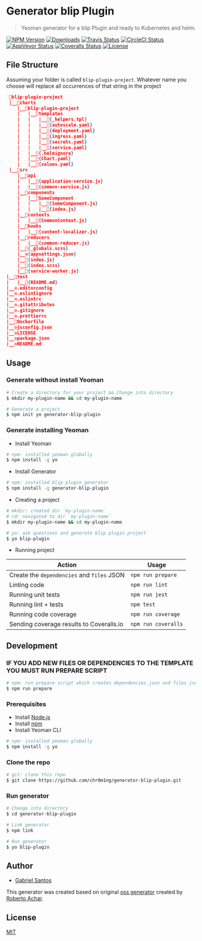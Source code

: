# Generator blip Plugin

> Yeoman generator for a blip Plugin and ready to Kubernetes and helm.

[![NPM Version][npm-badge]][npm-url]
[![Downloads][npm-downloads-badge]][npm-downloads-url]
[![Travis Status][travis-badge]][travis-url]
[![CircleCI Status][circleci-badge]][circleci-url]
[![AppVeyor Status][appveyor-badge]][appveyor-url]
[![Coveralls Status][coveralls-badge]][coveralls-url]
[![License][license-badge]][license-url]

## File Structure

Assuming your folder is called `blip-plugin-project`.
Whatever name you choose will replace all occurrences of that string in the project

```json
 📁blip-plugin-project
 |__📁charts
    |__📁blip-plugin-project
    |   |__📁templates
    |   |   |__📃{_helpers.tpl}
    |   |   |__📃{autoscale.yaml}
    |   |   |__📃{deployment.yaml}
    |   |   |__📃{ingress.yaml}
    |   |   |__📃{secrets.yaml}
    |   |   |__📃{service.yaml}
    |   |__📃{.helmignore}
    |   |__📃{Chart.yaml}
    |   |__📃{values.yaml}
 |__📁src
    |__📁api
    |   |__📃{application-service.js}
    |   |__📃{common-service.js}
    |__📁components
    |   |__📁SomeComponent
    |   |   |__📃{SomeComponent.js}
    |   |   |__📃{index.js}
    |__📁contexts
    |   |__📃{CommonContext.js}
    |__📁hooks
    |   |__📃{content-localizer.js}
    |__📁reducers
    |   |__📃{common-reducer.js}
    |__📃{_globals.scss}
    |__⚙️{appsettings.json}
    |__📃{index.js}
    |__📃{index.scss}
    |__📃{service-worker.js}
|__📁test
|   |__📃{README.md}
|__⚙️.editorconfig
|__⚙️.eslintignore
|__⚙️.eslintrc
|__⚙️.gitattributes
|__⚙️.gitignore
|__⚙️.prettierrc
|__🐋Dockerfile
|__⚙️jsconfig.json
|__⚙️LICENSE
|__⚙️package.json
|__⚙️README.md
```

## Usage

### Generate without install Yeoman

```bash
# Create a directory for your project && Change into directory
$ mkdir my-plugin-name && cd my-plugin-name

# Generate a project
$ npm init yo generator-blip-plugin
```

### Generate installing Yeoman

- Install Yeoman

```bash
# npm: installed yeoman globally
$ npm install -g yo
```

- Install Generator

```bash
# npm: installed blip plugin generator
$ npm install -g generator-blip-plugin
```

- Creating a project

```bash
# mkdir: created dir `my-plugin-name`
# cd: navigated to dir `my-plugin-name`
$ mkdir my-plugin-name && cd my-plugin-name

# yo: ask questions and generate blip plugin project
$ yo blip-plugin
```

- Running project

| Action                                     | Usage               |
|--------------------------------------------|---------------------|
| Create the `dependencies` and `files` JSON | `npm run prepare`   |
| Linting code                               | `npm run lint`      |
| Running unit tests                         | `npm run jest`      |
| Running lint + tests                       | `npm test`          |
| Running code coverage                      | `npm run coverage`  |
| Sending coverage results to Coveralls.io   | `npm run coveralls` |

## Development

### IF YOU ADD NEW FILES OR DEPENDENCIES TO THE TEMPLATE YOU MUST RUN PREPARE SCRIPT

```bash
# npm: run prepare script which creates dependencies.json and files.json
$ npm run prepare
```

### Prerequisites

- Install [Node.js](https://nodejs.org)
- Install [npm](https://www.npmjs.com/)
- Install Yeoman CLI

```bash
# npm: installed yeoman globally
$ npm install -g yo
```

### Clone the repo

```bash
# git: clone this repo
$ git clone https://github.com/chr0m1ng/generator-blip-plugin.git
```

### Run generator

```bash
# Change into directory
$ cd generator-blip-plugin

# Link generator
$ npm link

# Run generator
$ yo blip-plugin
```

## Author

- [Gabriel Santos](https://twitter.com/alitalvez)

This generator was created based on original [oss generator](https://github.com/robertoachar/generator-oss-project) created by [Roberto Achar](https://twitter.com/robertoachar).

## License

[MIT](https://github.com/chr0m1ng/generator-blip-plugin/blob/master/LICENSE)

[npm-badge]: https://img.shields.io/npm/v/generator-blip-plugin.svg
[npm-url]: https://www.npmjs.com/package/generator-blip-plugin
[npm-downloads-badge]: https://img.shields.io/npm/dt/generator-blip-plugin.svg
[npm-downloads-url]: https://www.npmjs.com/package/generator-blip-plugin
[travis-badge]: https://travis-ci.org/chr0m1ng/generator-blip-plugin.svg?branch=master
[travis-url]: https://travis-ci.org/chr0m1ng/generator-blip-plugin
[circleci-badge]: https://circleci.com/gh/chr0m1ng/generator-blip-plugin/tree/master.svg?style=shield
[circleci-url]: https://circleci.com/gh/chr0m1ng/generator-blip-plugin
[appveyor-badge]: https://ci.appveyor.com/api/projects/status/github/chr0m1ng/generator-blip-plugin?branch=master&svg=true
[appveyor-url]: https://ci.appveyor.com/project/chr0m1ng/generator-blip-plugin
[coveralls-badge]: https://coveralls.io/repos/github/chr0m1ng/generator-blip-plugin/badge.svg?branch=master
[coveralls-url]: https://coveralls.io/github/chr0m1ng/generator-blip-plugin?branch=master
[license-badge]: https://img.shields.io/github/license/chr0m1ng/generator-blip-plugin.svg
[license-url]: https://opensource.org/licenses/MIT

